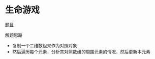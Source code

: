 # 生命游戏
[题目](https://leetcode.cn/leetbook/read/top-interview-questions-hard/xwk53e/)  

解题思路  

- 复制一个二维数组来作为对照对象
- 然后遍历每个元素，分析其对照数组的周围元素的情况，然后更新本元素